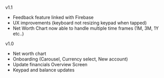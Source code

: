 v1.1
 - Feedback feature linked with Firebase
 - UX improvements (keyboard not resizing keypad when tapped)
 - Net Worth Chart now able to handle multiple time frames (1M, 3M, 1Y etc..)

v1.0
 - Net worth chart
 - Onboarding (Carousel, Currency select, New account)
 - Update financials Overview Screen
 - Keypad and balance updates